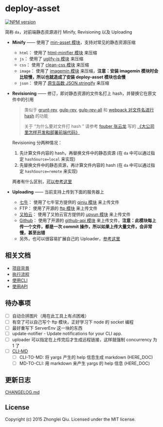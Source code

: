 # deploy-asset

[![NPM version](https://badge.fury.io/js/deploy-asset.svg)](https://npmjs.org/package/deploy-asset)

简称 `da`，对前端静态资源进行 Minify, Revisioning 以及 Uploading

* **Minify** —— 使用了 [min-asset 模块](https://github.com/qiu8310/min-asset)，支持对常见的静态资源压缩
  - `html`： 使用了 [html-minifier 模块](http://kangax.github.io/html-minifier/) 来压缩
  - `js`： 使用了 [uglify-js 模块](https://github.com/mishoo/UglifyJS2/) 来压缩
  - `css`： 使用了 [clean-css 模块](https://github.com/jakubpawlowicz/clean-css) 来压缩
  - `image`： 使用了 [imagemin 模块](https://github.com/imagemin/imagemin/) 来压缩，**注意：安装 imagemin 模块时会比较慢，所以也就造成了安装 deploy-asset 模块也会慢**
  - `json`： 使用了 [原生函数 JSON.stringify](https://developer.mozilla.org/zh-CN/docs/Web/JavaScript/Reference/Global_Objects/JSON/stringify) 来压缩

* **Revisioning** —— 修订，即对静态资源的文件名打上 hash，并替换它在原文件中的引用
  > 类似于 [grunt-rev](https://github.com/cbas/grunt-rev), [gulp-rev](https://github.com/sindresorhus/gulp-rev), [gulp-rev-all](https://github.com/smysnk/gulp-rev-all) 和 [webpack 对文件名进行 hash](http://webpack.github.io/docs/configuration.html#output-chunkfilename) 的功能
  >
  > 关于 “为什么要对文件打 hash ” 请参考 [fouber 张云龙](https://github.com/fouber) 写的 [《大公司里怎样开发和部署前端代码》](https://github.com/fouber/blog/issues/6)
  >

  Revisioning 分两种情况：

  1. 先计算文件内容的 hash，再替换文件中的静态资源 (在 `da` 中可以通过指定 `hashSource=local` 来实现)
  2. 先替换文件中的静态资源，再计算文件内容的 hash (在 `da` 中可以通过指定 `hashSource=remote` 来实现)

  两者有什么区别，[可以参考这里](https://github.com/smysnk/gulp-rev-all#consider-the-following-example)

* **Uploading** —— 当前支持上传到下面的服务器上
  - [七牛][qiniu]： 使用了七牛官方提供的 [qiniu 模块](https://github.com/qiniu/nodejs-sdk) 来上传文件
  - FTP： 使用了开源的 [ftp 模块](https://github.com/mscdex/node-ftp) 来上传文件
  - [又拍云][upyun]： 使用了又拍云官方提供的 [upyun 模块](https://github.com/upyun/node-upyun) 来上传文件
  - [Github][github]： 使用了开源的 [github-api 模块](https://github.com/michael/github) 来上传文件，**注意：此模块每上传一个文件，都是一次 commit 操作，所以如果上传大量文件，会非常慢，甚至出错**
  - 另外，也可以很容易扩展自己的 Uploader，[参考这里][uploaders]

## 相关文档

* [项目背景](./docs/Background.md)
* [执行流程](./docs/Flow.md)
* [使用CLI](./docs/Use_CLI.md)
* [使用API](./docs/Use_API.md)

## 待办事项

* [ ] 自动合拼图片（用在此工具上有点困难）
* [ ] 有空了可以自己写个 ftp 模块，正好学习下 node 的 socket 编程
* [ ] 最好重写下 ServerEnv 这一块的东西
* [ ] update-notifier - Update notifications for your CLI app.
* [ ] uploader 可以指定在上传完后才生成远程链接，这样就强制 concurrency 为 1 了
* [ ] [CLI-MD](https://github.com/finnp/cli-md/blob/master/index.js)
  - [ ] CLI-TO-MD: 将 yargs 产生的 help 信息生成 markdown (HERE_DOC)
  - [ ] MD-TO-CLI: 用 markdown 来产生 yargs 的 help 信息 (HERE_DOC)

## 更新日志

[CHANGELOG.md](./CHANGELOG.md)

## License

Copyright (c) 2015 Zhonglei Qiu. Licensed under the MIT license.


[da-repo]: https://github.com/qiu8310/deploy-asset
[qiniu]: http://www.qiniu.com/
[upyun]: https://www.upyun.com/
[github]: https://github.com/
[uploaders]: ./src/uploaders


